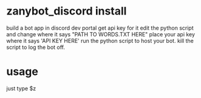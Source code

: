 # zanybot_discord install
build a bot app in discord dev portal
get api key for it
edit the python script and change where it says "PATH TO WORDS.TXT HERE" 
place your api key where it says 'API KEY HERE'
run the python script to host your bot. kill the script to log the bot off.

# usage
just type $z


